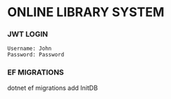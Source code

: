 
# ONLINE LIBRARY SYSTEM


### JWT LOGIN 
    Username: John
    Password: Password

### EF MIGRATIONS 
dotnet ef migrations add InitDB